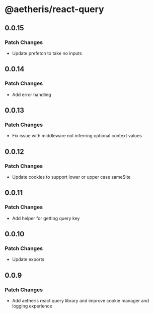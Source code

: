 # @aetheris/react-query

## 0.0.15

### Patch Changes

-   Update prefetch to take no inputs

## 0.0.14

### Patch Changes

-   Add error handling

## 0.0.13

### Patch Changes

-   Fix issue with middleware not inferring optional context values

## 0.0.12

### Patch Changes

-   Update cookies to support lower or upper case sameSite

## 0.0.11

### Patch Changes

-   Add helper for getting query key

## 0.0.10

### Patch Changes

-   Update exports

## 0.0.9

### Patch Changes

-   Add aetheris react query library and improve cookie manager and logging experience
